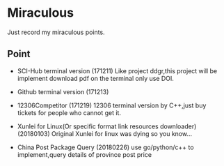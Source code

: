 # Miraculous

Just record my miraculous points.

## Point

- SCI-Hub terminal version
    (171211)
    Like project ddgr,this project will be implement download pdf on the terminal only use DOI.

- Github terminal version
    (171213)

- 12306Competitor 
    (171219)
    12306 terminal version by C++,just buy tickets for people who cannot get it.

- Xunlei for Linux(Or specific format link resources downloader)
    (20180103)
    Original Xunlei for linux was dying so you know...

- China Post Package Query
    (20180226)
    use go/python/c++ to implement,query details of province post price 
